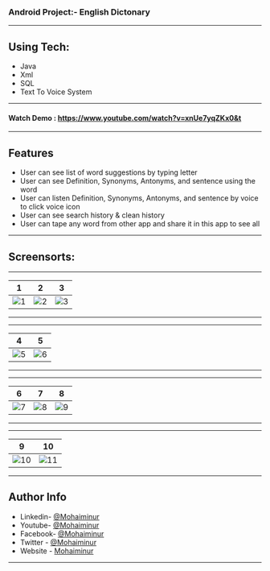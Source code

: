
### Android Project:- English Dictonary
---
## Using Tech:
* Java
* Xml
* SQL
* Text To Voice System
---
#### Watch Demo : https://www.youtube.com/watch?v=xnUe7yqZKx0&t
---
## Features

*	User can see list of word suggestions by typing letter
*	User can see Definition, Synonyms, Antonyms, and sentence using the word
*	User can listen Definition, Synonyms, Antonyms, and sentence by voice to click voice icon
*	User can see search history & clean history
*	User can tape any word from other app and share it  in this app to see all
---

## Screensorts:

---

1  |  2 | 3
:-------------------------:|:-------------------------:|:-------------------------:
![1](https://user-images.githubusercontent.com/42282069/64342249-f11df200-d00b-11e9-922c-e71916769dab.png) | ![2](https://user-images.githubusercontent.com/42282069/64342255-f24f1f00-d00b-11e9-9d37-92b46bc1f4ad.png) | ![3](https://user-images.githubusercontent.com/42282069/64342259-f418e280-d00b-11e9-8b26-e14b799ffdc1.png) 

---

---

  4 | 5
:-------------------------:|:-------------------------:
![5](https://user-images.githubusercontent.com/42282069/64342276-f8dd9680-d00b-11e9-978f-4fae5e6d0438.png) | ![6](https://user-images.githubusercontent.com/42282069/64342279-fa0ec380-d00b-11e9-986e-042a9ad9cd9c.png)

---

---

6  |  7 | 8
:-------------------------:|:-------------------------:|:-------------------------:
![7](https://user-images.githubusercontent.com/42282069/64342282-fbd88700-d00b-11e9-8c15-8cb38a389b9d.png) | ![8](https://user-images.githubusercontent.com/42282069/64342288-fe3ae100-d00b-11e9-87df-41a6f2bd5c57.png) | ![9](https://user-images.githubusercontent.com/42282069/64342295-0430c200-d00c-11e9-81bc-eb6e10e6c5e7.png)

---

---

9  |  10 
:-------------------------:|:-------------------------:
![10](https://user-images.githubusercontent.com/42282069/64342300-07c44900-d00c-11e9-93df-ba5628bd78c7.png) | ![11](https://user-images.githubusercontent.com/42282069/64342304-0abf3980-d00c-11e9-967b-a08a8d225d17.png)

---


## Author Info
- Linkedin- [@Mohaiminur](https://www.linkedin.com/in/mohaiminur/)
- Youtube- [@Mohaiminur](https://www.youtube.com/channel/UC5MlwVt5vXtpHvgDHxbgqmw)
- Facebook- [@Mohaiminur](https://facebook.com/sifat404)
- Twitter - [@Mohaiminur](https://twitter.com/sifatkhan442)
- Website - [Mohaiminur](https://mohaiminur.ml)

---
